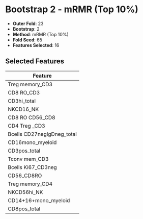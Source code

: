 # Bootstrap 2 - mRMR (Top 10%)

- **Outer Fold**: 23
- **Bootstrap**: 2
- **Method**: mRMR (Top 10%)
- **Fold Seed**: 65
- **Features Selected**: 16

## Selected Features

| Feature |
|---------|
| Treg memory_CD3 |
| CD8 RO_CD3 |
| CD3hi_total |
| NKCD16_NK |
| CD8 RO CD56_CD8 |
| CD4 Treg _CD3 |
| Bcells CD27negIgDneg_total |
| CD16mono_myeloid |
| CD3pos_total |
| Tconv mem_CD3 |
| Bcells Ki67_CD3neg |
| CD56_CD8RO |
| Treg memory_CD4 |
| NKCD56hi_NK |
| CD14+16+mono_myeloid |
| CD8pos_total |
